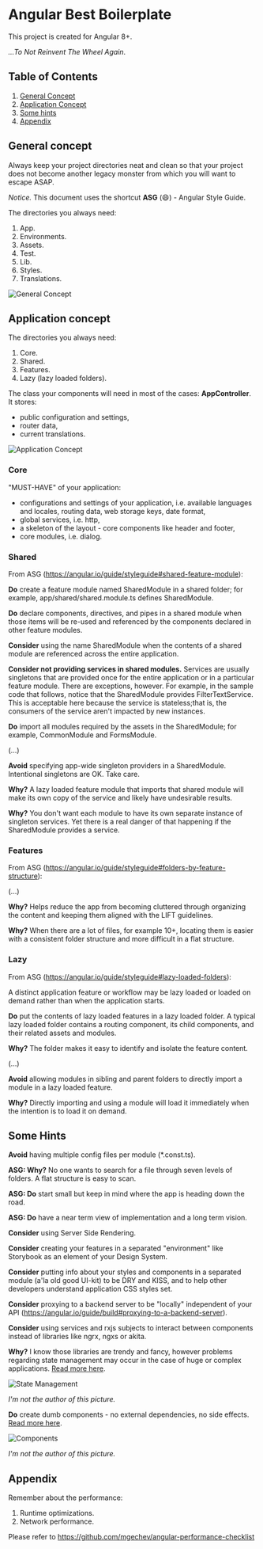 # Angular Best Boilerplate

This project is created for Angular 8+.

_...To Not Reinvent The Wheel Again_.

## Table of Contents  
1. [General Concept](#general)
2. [Application Concept](#application)
3. [Some hints](#hints)
4. [Appendix](#appendix)

<a name="general"/>

## General concept

Always keep your project directories neat and clean so that your project does not become another legacy monster from which you will want to escape ASAP.

_Notice._ This document uses the shortcut **ASG** (:smile:) -  Angular Style Guide.

The directories you always need:
1. App.
2. Environments.
3. Assets.
4. Test.
5. Lib.
6. Styles.
7. Translations.

![General Concept](https://raw.githubusercontent.com/bartuck/angular-best-boilerplate/master/src/assets/images/contents/angular-best-boilerplate-general.png)

<a name="#application"/>

## Application concept

The directories you always need:
1. Core.
2. Shared.
3. Features.
4. Lazy (lazy loaded folders).

The class your components will need in most of the cases: **AppController**. It stores:
- public configuration and settings,
- router data,
- current translations.

![Application Concept](https://raw.githubusercontent.com/bartuck/angular-best-boilerplate/master/src/assets/images/contents/angular-best-boilerplate-app.png)

### Core

"MUST-HAVE" of your application:
- configurations and settings of your application, i.e. available languages and locales, routing data, web storage keys, date format,
- global services, i.e. http,
- a skeleton of the layout - core components like header and footer,
- core modules, i.e. dialog.

### Shared

From ASG (https://angular.io/guide/styleguide#shared-feature-module):

**Do** create a feature module named SharedModule in a shared folder; for example, app/shared/shared.module.ts defines SharedModule.

**Do** declare components, directives, and pipes in a shared module when those items will be re-used and referenced by the components declared in other feature modules.

**Consider** using the name SharedModule when the contents of a shared module are referenced across the entire application.

**Consider not providing services in shared modules.** Services are usually singletons that are provided once for the entire application or in a particular feature module. There are exceptions, however. For example, in the sample code that follows, notice that the SharedModule provides FilterTextService. This is acceptable here because the service is stateless;that is, the consumers of the service aren't impacted by new instances.

**Do** import all modules required by the assets in the SharedModule; for example, CommonModule and FormsModule.

(...)

**Avoid** specifying app-wide singleton providers in a SharedModule. Intentional singletons are OK. Take care.

**Why?** A lazy loaded feature module that imports that shared module will make its own copy of the service and likely have undesirable results.

**Why?** You don't want each module to have its own separate instance of singleton services. Yet there is a real danger of that happening if the SharedModule provides a service.

### Features

From ASG (https://angular.io/guide/styleguide#folders-by-feature-structure):

(...)

**Why?** Helps reduce the app from becoming cluttered through organizing the content and keeping them aligned with the LIFT guidelines.

**Why?** When there are a lot of files, for example 10+, locating them is easier with a consistent folder structure and more difficult in a flat structure.

### Lazy

From ASG (https://angular.io/guide/styleguide#lazy-loaded-folders):

A distinct application feature or workflow may be lazy loaded or loaded on demand rather than when the application starts.

**Do** put the contents of lazy loaded features in a lazy loaded folder. A typical lazy loaded folder contains a routing component, its child components, and their related assets and modules.

**Why?** The folder makes it easy to identify and isolate the feature content.

(...)

**Avoid** allowing modules in sibling and parent folders to directly import a module in a lazy loaded feature.

**Why?** Directly importing and using a module will load it immediately when the intention is to load it on demand.

<a name="hints"/>

## Some Hints

**Avoid** having multiple config files per module (*.const.ts).

**ASG: Why?** No one wants to search for a file through seven levels of folders. A flat structure is easy to scan.

**ASG: Do** start small but keep in mind where the app is heading down the road.

**ASG: Do** have a near term view of implementation and a long term vision.

**Consider** using Server Side Rendering.

**Consider** creating your features in a separated "environment" like Storybook as an element of your Design System.

**Consider** putting info about your styles and components in a separated module (a'la old good UI-kit) to be DRY and KISS, and to help other developers understand application CSS styles set.

**Consider** proxying to a backend server to be "locally" independent of your API (https://angular.io/guide/build#proxying-to-a-backend-server).

**Consider** using services and rxjs subjects to interact between components instead of libraries like ngrx, ngxs or akita.

**Why?** I know those libraries are trendy and fancy, however problems regarding state management may occur in the case of huge or complex applications. [Read more here](https://blog.angular-university.io/angular-2-redux-ngrx-rxjs/).

![State Management](https://raw.githubusercontent.com/bartuck/angular-best-boilerplate/master/src/assets/images/contents/angular-best-boilerplate-state.png)

_I'm not the author of this picture._

**Do** create dumb components - no external dependencies, no side effects. [Read more here](https://medium.com/@jtomaszewski/how-to-write-good-composable-and-pure-components-in-angular-2-1756945c0f5b).

![Components](https://raw.githubusercontent.com/bartuck/angular-best-boilerplate/master/src/assets/images/contents/angular-best-boilerplate-components.png)

_I'm not the author of this picture._


<a name="#appendix"/>

## Appendix

Remember about the performance:
1. Runtime optimizations.
2. Network performance.

Please refer to https://github.com/mgechev/angular-performance-checklist

